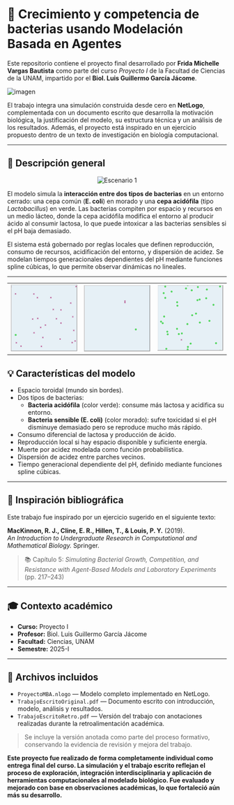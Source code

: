 # 🧫 Crecimiento y competencia de bacterias usando Modelación Basada en Agentes

Este repositorio contiene el proyecto final desarrollado por **Frida Michelle Vargas Bautista** como parte del curso *Proyecto I* de la Facultad de Ciencias de la UNAM, impartido por el **Biol. Luis Guillermo García Jácome**.

![imagen](https://github.com/user-attachments/assets/37c46f32-e4b3-4453-a36c-9883dac8503d)

El trabajo integra una simulación construida desde cero en **NetLogo**, complementada con un documento escrito que desarrolla la motivación biológica, la justificación del modelo, su estructura técnica y un análisis de los resultados. Además, el proyecto está inspirado en un ejercicio propuesto dentro de un texto de investigación en biología computacional.

---

## 🔎 Descripción general
<p align="center">
  <img src="GIFsEscenarios/Escenario1.gif" alt="Escenario 1"/>
</p>

El modelo simula la **interacción entre dos tipos de bacterias** en un entorno cerrado: una cepa común (**E. coli**) en morado y una **cepa acidófila** (tipo *Lactobacillus*) en verde. Las bacterias compiten por espacio y recursos en un medio lácteo, donde la cepa acidófila modifica el entorno al producir ácido al consumir lactosa, lo que puede intoxicar a las bacterias sensibles si el pH baja demasiado.

El sistema está gobernado por reglas locales que definen reproducción, consumo de recursos, acidificación del entorno, y dispersión de acidez. Se modelan tiempos generacionales dependientes del pH mediante funciones spline cúbicas, lo que permite observar dinámicas no lineales.

---
<table>
  <tr>
    <td align="center"><img src="GIFsEscenarios/Escenario2.gif" alt="Escenario 2" width="300"/></td>
    <td align="center"><img src="GIFsEscenarios/Escenario3.gif" alt="Escenario 3" width="300"/></td>
    <td align="center"><img src="GIFsEscenarios/Escenario4.gif" alt="Escenario 4" width="300"/></td>
  </tr>
</table>

## 💡 Características del modelo

- Espacio toroidal (mundo sin bordes).
- Dos tipos de bacterias:
  - **Bacteria acidófila** (color verde): consume más lactosa y acidifica su entorno.
  - **Bacteria sensible (E. coli)** (color morado): sufre toxicidad si el pH disminuye demasiado pero se reproduce mucho más rápido.
- Consumo diferencial de lactosa y producción de ácido.
- Reproducción local si hay espacio disponible y suficiente energía.
- Muerte por acidez modelada como función probabilística.
- Dispersión de acidez entre parches vecinos.
- Tiempo generacional dependiente del pH, definido mediante funciones spline cúbicas.

---

## 📘 Inspiración bibliográfica

Este trabajo fue inspirado por un ejercicio sugerido en el siguiente texto:

**MacKinnon, R. J., Cline, E. R., Hillen, T., & Louis, P. Y.** (2019).  
_An Introduction to Undergraduate Research in Computational and Mathematical Biology._ Springer.

> 📚 Capítulo 5: *Simulating Bacterial Growth, Competition, and Resistance with Agent-Based Models and Laboratory Experiments* (pp. 217–243)

---

## 🎓 Contexto académico

- **Curso:** Proyecto I  
- **Profesor:** Biol. Luis Guillermo García Jácome  
- **Facultad:** Ciencias, UNAM  
- **Semestre:** 2025-I

---
## 📂 Archivos incluidos

- `ProyectoMBA.nlogo` — Modelo completo implementado en NetLogo.
- `TrabajoEscritoOriginal.pdf` — Documento escrito con introducción, modelo, análisis y resultados.
- `TrabajoEscritoRetro.pdf` — Versión del trabajo con anotaciones realizadas durante la retroalimentación académica.

> Se incluye la versión anotada como parte del proceso formativo, conservando la evidencia de revisión y mejora del trabajo.


**Este proyecto fue realizado de forma completamente individual como entrega final del curso. La simulación y el trabajo escrito reflejan el proceso de exploración, integración interdisciplinaria y aplicación de herramientas computacionales al modelado biológico. Fue evaluado y mejorado con base en observaciones académicas, lo que fortaleció aún más su desarrollo.**


